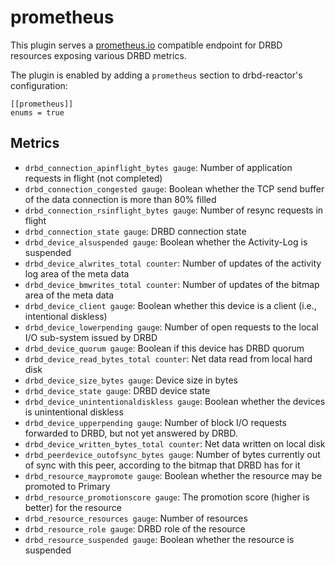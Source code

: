 # prometheus

This plugin serves a [prometheus.io](https://prometheus.io) compatible endpoint
for DRBD resources exposing various DRBD metrics.

The plugin is enabled by adding a `prometheus` section to drbd-reactor's configuration:

```
[[prometheus]]
enums = true
```

## Metrics

- `drbd_connection_apinflight_bytes gauge`: Number of application requests in flight (not completed)
- `drbd_connection_congested gauge`: Boolean whether the TCP send buffer of the data connection is more than 80% filled
- `drbd_connection_rsinflight_bytes gauge`: Number of resync requests in flight
- `drbd_connection_state gauge`: DRBD connection state
- `drbd_device_alsuspended gauge`: Boolean whether the Activity-Log is suspended
- `drbd_device_alwrites_total counter`: Number of updates of the activity log area of the meta data
- `drbd_device_bmwrites_total counter`: Number of updates of the bitmap area of the meta data
- `drbd_device_client gauge`: Boolean whether this device is a client (i.e., intentional diskless)
- `drbd_device_lowerpending gauge`: Number of open requests to the local I/O sub-system issued by DRBD
- `drbd_device_quorum gauge`: Boolean if this device has DRBD quorum
- `drbd_device_read_bytes_total counter`: Net data read from local hard disk
- `drbd_device_size_bytes gauge`: Device size in bytes
- `drbd_device_state gauge`: DRBD device state
- `drbd_device_unintentionaldiskless gauge`: Boolean whether the devices is unintentional diskless
- `drbd_device_upperpending gauge`: Number of block I/O requests forwarded to DRBD, but not yet answered by DRBD.
- `drbd_device_written_bytes_total counter`: Net data written on local disk
- `drbd_peerdevice_outofsync_bytes gauge`: Number of bytes currently out of sync with this peer, according to the bitmap that DRBD has for it
- `drbd_resource_maypromote gauge`: Boolean whether the resource may be promoted to Primary
- `drbd_resource_promotionscore gauge`: The promotion score (higher is better) for the resource
- `drbd_resource_resources gauge`: Number of resources
- `drbd_resource_role gauge`: DRBD role of the resource
- `drbd_resource_suspended gauge`: Boolean whether the resource is suspended
